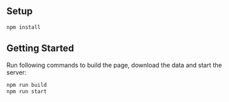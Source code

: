 ## Setup

```
npm install
```

## Getting Started

Run following commands to build the page, download the data and start the server:

```bash
npm run build
npm run start
```